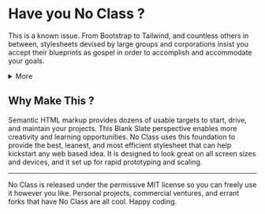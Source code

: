 # Have you No Class ?
This is a known issue. From Bootstrap to Tailwind, and countless others in between, stylesheets devised by large groups and corporations insist you accept their blueprints as gospel in order to accomplish and accommodate your goals.
<details>
<summary>More</summary>

Without exercising any measure of critical thinking, it is natural to accept this messaging. However, as anyone who has invested time and energy into using exceedingly large and opinionated stylesheets can attest, these solutions regularly create more problems than they claim to solve.
While there are benefits to using highly manufactured and processed frameworks (now you can split-up the work of a single person among dozens of people who should all be able to contribute and not mess up anything!), these behemoths consistently prove to be overkill for the majority of projects. If you or your organization chooses to adopt one of these frameworks, you are locked-in. That choice is a commitment tantamount to a contract or marriage. Transitioning away from one processed framework to another will demand time, specialized effort from trained professionals, and most of your operational expenditure for the remaining calendar year.

In theory, in a vacuum, if you ignore reality, then please go enjoy. This is not for you. This is for people who have No Class. This is for people who have No Time to waste. For those who have No Care for bullsh** they do not need. For those who have No Respect for frameworks that reinvent so much of what is already available out of the box with traditional markup elements, CSS Flexbox, and CSS Grid. This is for those who want to deliver the best work, the most efficient work, with nothing that is not needed.

Bloated CSS frameworks can intimidate and frustrate even the most practiced designers and developers. That is why Wix and SquareSpace exist. For those who are scared and lazy. The idea that you must learn and abide by all of the rules set forth in a framework devised out of congested groupthink is backwards. It creates a natural barrier to entry that hinders interest and adoption.

No Class is a blank slate. No Class encourages minimalism, efficiency, and creative thinking. No Class is for the best of us. Make what you make with No Class.
</details>

## Why Make This ?
Semantic HTML markup provides dozens of usable targets to start, drive, and maintain your projects. This Blank Slate perspective enables more creativity and learning opportunities. No Class uses this foundation to provide the best, leanest, and most efficient stylesheet that can help kickstart any web based idea. It is designed to look great on all screen sizes and devices, and it set up for rapid prototyping and scaling.

***

No Class is released under the permissive MIT license so you can freely use it however you like. Personal projects, commercial ventures, and errant forks that have No Class are all cool. Happy coding.